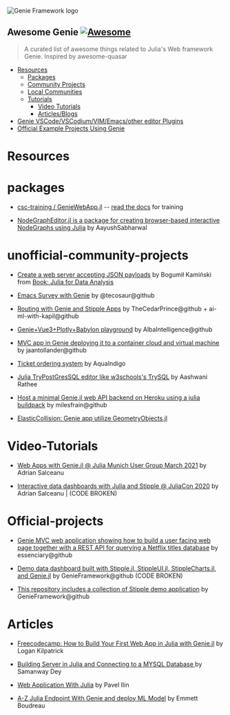 ![Genie Framework logo](https://raw.githubusercontent.com/GenieFramework/Genie.jl/master/docs/content/img/genie_logo.png)

## Awesome Genie [![Awesome](https://cdn.rawgit.com/sindresorhus/awesome/d7305f38d29fed78fa85652e3a63e154dd8e8829/media/badge.svg)](https://github.com/sindresorhus/awesome)

> A curated list of awesome things related to Julia's Web framework Genie. Inspired by awesome-quasar

- [Resources](#resources)
    - [Packages](#packages)
    - [Community Projects](#unofficial-community-projects)
    - [Local Communities](#local-communities)
    - [Tutorials](#tutorials)
      - [Video Tutorials](#video-tutorials)
      - [Articles/Blogs](#articles)
- [Genie VSCode/VSCodium/VIM/Emacs/other editor Plugins](#community-tools)
- [Official Example Projects Using Genie](#official-projects)

# Resources

# packages
*  [csc-training / GenieWebApp.jl](https://github.com/csc-training/GenieWebApp.jl) -- [read the docs](https://csc-training.github.io/GenieWebApp.jl/dev/) for training 

* [NodeGraphEditor.jl is a package for creating browser-based interactive NodeGraphs using Julia](https://github.com/AayushSabharwal/NodeGraphEditor.jl) by AayushSabharwal

# unofficial-community-projects
* [Create a web server accepting JSON payloads](https://github.com/bkamins/JuliaForDataAnalysis/blob/main/ch14_server.jl) by Bogumił Kamiński from [Book: Julia for Data Analysis](https://www.manning.com/books/julia-for-data-analysis?utm_source=bkamins&utm_medium=affiliate&utm_campaign=book_kaminski2_julia_3_17_22)

* [Emacs Survey with Genie](https://github.com/tecosaur/emacs-survey) by @tecosaur@github

* [Routing with Genie and Stipple Apps](https://github.com/AbhimanyuAryan/MultiRoute) by TheCedarPrince@github + ai-ml-with-kapil@github

* [Genie+Vue3+Plotly+Babylon playground](https://github.com/AlbaIntelligence/Genie_Vue3_Plotly_Babylon_playground__Genie_side) by AlbaIntelligence@github

* [MVC app in Genie deploying it to a container cloud and virtual machine](https://github.com/jaantollander/GenieWebApp.jl) by jaantollander@github

* [Ticket ordering system](https://github.com/AquaIndigo/DBTicket) by AquaIndigo

* [Julia TryPostGresSQL editor like w3schools's TrySQL](https://github.com/ashwani-rathee/GeniePostgresExample) by Aashwani Rathee

* [Host a minimal Genie.jl web API backend on Heroku using a julia buildpack](https://github.com/milesfrain/GenieOnHeroku) by milesfrain@github

* [ElasticCollision: Genie app utilize GeometryObjects.jl](https://github.com/AtelierArith/ElasticCollision.jl)

# Video-Tutorials

* [Web Apps with Genie.jl @ Julia Munich User Group March 2021](https://youtu.be/0DizdxCSNms) by Adrian Salceanu

* [Interactive data dashboards with Julia and Stipple @ JuliaCon 2020](https://youtu.be/8sciqIMXBng) by Adrian Salceanu | (CODE BROKEN)


# Official-projects

* [Genie MVC web application showing how to build a user facing web page together with a REST API for querying a Netflix titles database](https://github.com/essenciary/genie-watch-tonight) by essenciary@github

* [Demo data dashboard built with Stipple.jl, StippleUI.jl, StippleCharts.jl, and Genie.jl](https://github.com/GenieFramework/Stipple-Demo-GermanCredits) by GenieFramework@github (CODE BROKEN)

* [This repository includes a collection of Stipple demo application](https://github.com/GenieFramework/StippleDemos) by GenieFramework@github 

# Articles
* [Freecodecamp: How to Build Your First Web App in Julia with Genie.jl](https://www.freecodecamp.org/news/how-to-build-web-apps-in-julia/) by Logan Kilpatrick 

* [Building Server in Julia and Connecting to a MYSQL Database
](https://dzone.com/articles/building-server-in-julia-and-connecting-to-a-datab) by Samanway Dey

* [Web Application With Julia](https://medium.com/geekculture/web-application-with-julia-119be4347de0) by Pavel Ilin

* [A-Z Julia Endpoint With Genie and deploy ML Model](https://towardsdatascience.com/a-z-julia-endpoint-with-genie-a2e0c2f1c884) by 
Emmett Boudreau
